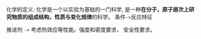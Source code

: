化学的定义: 化学是一个以实验为基础的一门科学, 是一种**在分子，原子层次上研究物质的组成结构，性质与变化规律**的科学。
条件`->`反应特征

推进剂 `->` 考虑热效应等性能。强度和密度要求， 安全性要求。